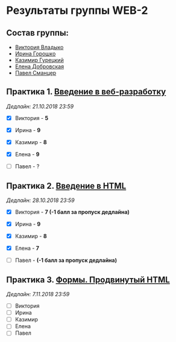 # Результаты группы WEB-2

## Состав группы:

* [Виктория Владыко](https://github.com/AdukarIT/VladykoVP)
* [Ирина Горошко](https://github.com/AdukarIT/GoroshkoIP)
* [Казимир Гурецкий](https://github.com/AdukarIT/GureckyjKV)
* [Елена Добровская](https://github.com/AdukarIT/DobrovskayaEF)
* [Павел Сманцер](https://github.com/AdukarIT/SmanzerPL)


## Практика 1. [Введение в веб-разработку](task1.pdf)

*Дедлайн: 21.10.2018 23:59*

- [x] Виктория - **5**
- [x] Ирина - **9**
- [x] Казимир - **8**
- [x] Елена - **9**
- [ ] Павел - ?


## Практика 2. [Введение в HTML](HTML-bases.md)

*Дедлайн: 28.10.2018 23:59*

- [x] Виктория - **7 (-1 балл за пропуск дедлайна)**
- [x] Ирина - **9**
- [x] Казимир - **8**
- [x] Елена - **7**
- [ ] Павел - **(-1 балл за пропуск дедлайна)**


## Практика 3. [Формы. Продвинутый HTML](HTML-advance.md)

*Дедлайн: 7.11.2018 23:59*

- [ ] Виктория
- [ ] Ирина
- [ ] Казимир
- [ ] Елена
- [ ] Павел
